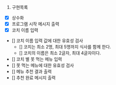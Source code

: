 1. 구현목록

- [x] 상수화
- [x] 프로그램 시작 메시지 출력
- [x] 코치 이름 입력
- [] 코치 이름 입력 값에 대한 유효성 검사
  - [] 코치는 최소 2명, 최대 5명까지 식사를 함께 한다.
  - [] 코치의 이름은 최소 2글자, 최대 4글자이다.
- [] 코치 별 못 먹는 메뉴 입력
- [] 못 먹는 메뉴에 대한 유효성 검사
- [] 메뉴 추천 결과 출력
- [] 추천 완료 메시지 출력
